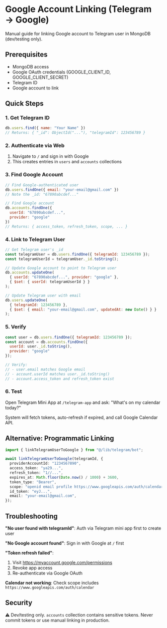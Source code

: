 # Google Account Linking (Telegram → Google)

Manual guide for linking Google account to Telegram user in MongoDB (dev/testing only).

## Prerequisites

- MongoDB access
- Google OAuth credentials (GOOGLE_CLIENT_ID, GOOGLE_CLIENT_SECRET)
- Telegram ID
- Google account to link

## Quick Steps

### 1. Get Telegram ID
```javascript
db.users.find({ name: "Your Name" })
// Returns: { "_id": ObjectId("..."), "telegramId": 123456789 }
```

### 2. Authenticate via Web
1. Navigate to `/` and sign in with Google
2. This creates entries in `users` and `accounts` collections

### 3. Find Google Account
```javascript
// Find Google-authenticated user
db.users.findOne({ email: "your-email@gmail.com" })
// Note the _id: "67890abcdef..."

// Find Google account
db.accounts.findOne({
  userId: "67890abcdef...",
  provider: "google"
})
// Returns: { access_token, refresh_token, scope, ... }
```

### 4. Link to Telegram User
```javascript
// Get Telegram user's _id
const telegramUser = db.users.findOne({ telegramId: 123456789 });
const telegramUserId = telegramUser._id.toString();

// Update Google account to point to Telegram user
db.accounts.updateOne(
  { userId: "67890abcdef...", provider: "google" },
  { $set: { userId: telegramUserId } }
);

// Update Telegram user with email
db.users.updateOne(
  { telegramId: 123456789 },
  { $set: { email: "your-email@gmail.com", updatedAt: new Date() } }
);
```

### 5. Verify
```javascript
const user = db.users.findOne({ telegramId: 123456789 });
const account = db.accounts.findOne({
  userId: user._id.toString(),
  provider: "google"
});

// Verify:
// - user.email matches Google email
// - account.userId matches user._id.toString()
// - account.access_token and refresh_token exist
```

### 6. Test
Open Telegram Mini App at `/telegram-app` and ask: "What's on my calendar today?"

System will fetch tokens, auto-refresh if expired, and call Google Calendar API.

## Alternative: Programmatic Linking

```typescript
import { linkTelegramUserToGoogle } from "@/lib/telegram/bot";

await linkTelegramUserToGoogle(telegramId, {
  providerAccountId: "1234567890",
  access_token: "ya29...",
  refresh_token: "1//...",
  expires_at: Math.floor(Date.now() / 1000) + 3600,
  token_type: "Bearer",
  scope: "openid email profile https://www.googleapis.com/auth/calendar",
  id_token: "eyJ...",
  email: "your-email@gmail.com",
});
```

## Troubleshooting

**"No user found with telegramId"**: Auth via Telegram mini app first to create user

**"No Google account found"**: Sign in with Google at `/` first

**"Token refresh failed"**:
1. Visit https://myaccount.google.com/permissions
2. Revoke app access
3. Re-authenticate via Google OAuth

**Calendar not working**: Check scope includes `https://www.googleapis.com/auth/calendar`

## Security

⚠️ Dev/testing only. `accounts` collection contains sensitive tokens. Never commit tokens or use manual linking in production.
